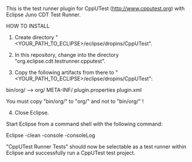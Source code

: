 This is the test runner plugin for CppUTest (http://www.cpputest.org) with Eclipse Juno CDT Test Runner.

HOW TO INSTALL

1. Create directory "<YOUR_PATH_TO_ECLIPSE>/eclipse/dropins/CppUTest".

2. In this repository, change into the directory   "org.eclipse.cdt.testrunner.cpputest".

3. Copy the following artifacts from there to "<YOUR_PATH_TO_ECLIPSE>/eclipse/dropins/CppUTest":

  bin/org/           -->      org/
  META-INF/
  plugin.properties
  plugin.xml

  You must copy "bin/org/" to "org/" and not to "bin/org/" !

4. Close Eclipse.

Start Eclipse from a command shell with the following command:

  Eclipse -clean -console -consoleLog

"CppUTest Runner Tests" should now be selectable as a test runner within Eclipse and successfully run a CppUTest test project.